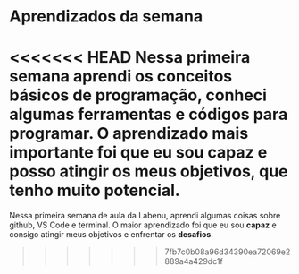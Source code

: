 # Aprendizados da semana
<<<<<<< HEAD
Nessa primeira semana aprendi os conceitos básicos de programação, conheci algumas ferramentas e códigos para programar. 
O aprendizado mais importante foi que eu sou **capaz** e posso atingir os meus objetivos, que tenho muito **potencial**.
=======
Nessa primeira semana de aula da Labenu, aprendi algumas coisas sobre github, VS Code e terminal.
O maior aprendizado foi que eu sou **capaz** e consigo atingir meus objetivos e enfrentar os **desafios**. 
>>>>>>> 7fb7c0b08a96d34390ea72069e2889a4a429dc1f

